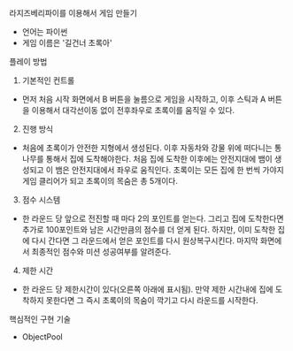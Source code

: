 라지즈베리파이를 이용해서 게임 만들기
- 언어는 파이썬
- 게임 이름은 '길건너 초록아'

플레이 방법
1) 기본적인 컨트롤
-  먼저 처음 시작 화면에서 B 버튼을 눌름으로 게임을 시작하고, 이후 스틱과 A 버튼을 이용해서 대각선이동 없이 전후좌우로 초록이를 움직일 수 있다.

2) 진행 방식
-  처음에 초록이가 안전한 지형에서 생성된다. 이후 자동차와 강물 위에 떠다니는 통나무를 통해서 집에 도착해야한다. 처음 집에 도착한 이후에는 안전지대에 뱀이 생성되고 이 뱀은 안전지대에서 좌우로 움직인다. 초록이는 모든 집에 한 번씩 가야지 게임 클리어가 되고 초록이의 목숨은 총 5개이다.

3) 점수 시스템
-  한 라운드 당 앞으로 전진할 때 마다 2의 포인트를 얻는다. 그리고 집에 도착한다면 추가로 100포인트와 남은 시간만큼의 점수를 더 얻게 된다. 하지만, 이미 도착한 집에 다시 간다면 그 라운드에서 얻은 포인트를 다시 원상복구시킨다. 마지막 화면에서 최종적인 점수와 미션 성공여부를 알려준다.

4) 제한 시간
- 한 라운드 당 제한시간이 있다(오른쪽 아래에 표시됨). 만약 제한 시간내에 집에 도착하지 못한다면 그 즉시 초록이의 목숨이 깍기고 다시 라운드를 시작한다.

핵심적인 구현 기술
- ObjectPool

